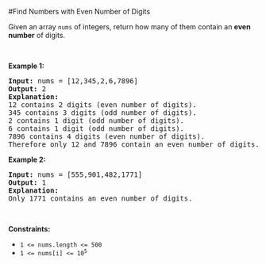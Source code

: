 #Find Numbers with Even Number of Digits
<p>Given an array <code>nums</code> of integers, return how many of them contain an <strong>even number</strong> of digits.</p>

<p>&nbsp;</p>
<p><strong>Example 1:</strong></p>

<pre><strong>Input:</strong> nums = [12,345,2,6,7896]
<strong>Output:</strong> 2
<strong>Explanation: 
</strong>12 contains 2 digits (even number of digits).&nbsp;
345 contains 3 digits (odd number of digits).&nbsp;
2 contains 1 digit (odd number of digits).&nbsp;
6 contains 1 digit (odd number of digits).&nbsp;
7896 contains 4 digits (even number of digits).&nbsp;
Therefore only 12 and 7896 contain an even number of digits.
</pre>

<p><strong>Example 2:</strong></p>

<pre><strong>Input:</strong> nums = [555,901,482,1771]
<strong>Output:</strong> 1 
<strong>Explanation: </strong>
Only 1771 contains an even number of digits.
</pre>

<p>&nbsp;</p>
<p><strong>Constraints:</strong></p>

<ul>
	<li><code>1 &lt;= nums.length &lt;= 500</code></li>
	<li><code>1 &lt;= nums[i] &lt;= 10<sup>5</sup></code></li>
</ul>

